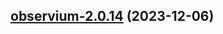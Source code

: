 

## [observium-2.0.14](https://github.com/truecharts/charts/compare/observium-2.0.13...observium-2.0.14) (2023-12-06)

